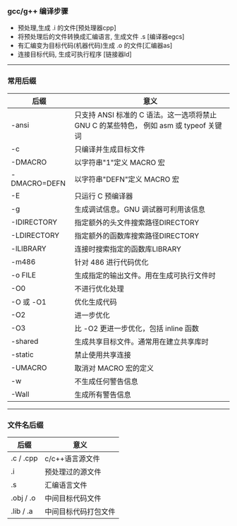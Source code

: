 ### gcc/g++ 编译步骤
* 预处理,生成 .i 的文件[预处理器cpp]
* 将预处理后的文件转换成汇编语言, 生成文件 .s [编译器egcs]
* 有汇编变为目标代码(机器代码)生成 .o 的文件[汇编器as]
* 连接目标代码, 生成可执行程序 [链接器ld]
-----
### 常用后缀
|后缀|意义|
|---|---|
|-ansi	|只支持 ANSI 标准的 C 语法。这一选项将禁止 GNU C 的某些特色， 例如 asm 或 typeof 关键词|
|-c 	|只编译并生成目标文件|
|-DMACRO	|以字符串"1"定义 MACRO 宏|
|-DMACRO=DEFN|	以字符串"DEFN"定义 MACRO 宏|
|-E| 	只运行 C 预编译器|
|-g| 	生成调试信息。GNU 调试器可利用该信息|
|-IDIRECTORY| 	指定额外的头文件搜索路径DIRECTORY|
|-LDIRECTORY|	指定额外的函数库搜索路径DIRECTORY|
|-lLIBRARY |	连接时搜索指定的函数库LIBRARY|
|-m486| 	针对 486 进行代码优化|
|-o FILE| 	生成指定的输出文件。用在生成可执行文件时|
|-O0| 	不进行优化处理|
|-O 或 -O1| 	优化生成代码|
|-O2| 	进一步优化|
|-O3| 	比 -O2 更进一步优化，包括 inline 函数|
|-shared| 	生成共享目标文件。通常用在建立共享库时|
|-static| 	禁止使用共享连接|
|-UMACRO|	取消对 MACRO 宏的定义|
|-w| 	不生成任何警告信息|
|-Wall| 	生成所有警告信息|
----
### 文件名后缀
|后缀|意义|
|---|---|
|.c / .cpp|c/c++语言源文件|
|.i|预处理过的源文件|
|.s|汇编语言文件|
|.obj / .o|中间目标代码文件|
|.lib / .a|中间目标代码打包文件|
